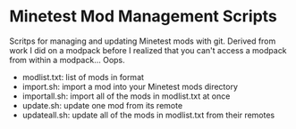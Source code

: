 # Minetest Mod Management Scripts
 
Scritps for managing and updating Minetest mods with git. Derived from work I did on a modpack before I realized that you can't access a modpack from within a modpack... Oops.

* modlist.txt: list of mods in <modname> <git repo URL> format
* import.sh: import a mod into your Minetest mods directory
* importall.sh: import all of the mods in modlist.txt at once
* update.sh: update one mod from its remote
* updateall.sh: update all of the mods in modlist.txt from their remotes

